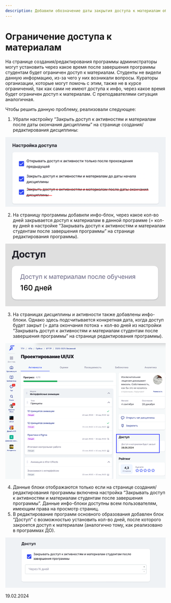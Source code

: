 ```yaml
---
description: Добавили обозначение даты закрытия доступа к материалам обучения
---
```


# Ограничение доступа к материалам

На странице создания/редактирования программы администраторы могут установить через какое время после завершения программы студентам будет ограничен доступ к материалам. Студенты не видели данную информацию, из-за чего у них возникали вопросы. Кураторы организации, которые могут помочь с этим, также не в курсе ограничений, так как сами не имеют доступа к инфо, через какое время будет ограничен доступ к материалам. С преподавателями ситуация аналогичная.

Чтобы решить данную проблему, реализовали следующее:

1. Убрали настройку “Закрыть доступ к активностям и материалам после даты окончания дисциплины” на странице создания/редактирования дисциплины:

![](<../../.gitbook/assets/image (241).png>)

2. На страницу программы добавили инфо-блок, через какое кол-во дней закрывается доступ к материалам в данной программе (= кол-ву дней в настройке “Закрывать доступ к активностям и материалам студентам после завершения программы” на странице редактирования программы).

![](<../../.gitbook/assets/image (242).png>)

3. На страницах дисциплины и активности также добавлены инфо-блоки. Однако здесь подсчитывается конкретная дата, когда доступ будет закрыт (= дата окончания потока + кол-во дней из настройки “Закрывать доступ к активностям и материалам студентам после завершения программы” на странице редактирования программы).

![](<../../.gitbook/assets/image (243).png>)

4. Данные блоки отображаются только если на странице создания/редактирования программы включена настройка “Закрывать доступ к активностям и материалам студентам после завершения программы”. Данные инфо-блоки доступны всем пользователям, имеющим права на просмотр страниц.
5. В редактирование программ основного образования добавлен блок “Доступ” с возможностью установить кол-во дней, после которого закроется доступ к материалам (аналогично тому, как реализовано в программах ДО).

![](<../../.gitbook/assets/image (244).png>)

19.02.2024
